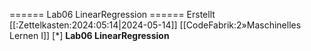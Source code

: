 ====== Lab06 LinearRegression ======
Erstellt [[:Zettelkasten:2024:05:14|2024-05-14]]
[[CodeFabrik:2»Maschinelles Lernen I]]
[*] **Lab06 LinearRegression** 

 





